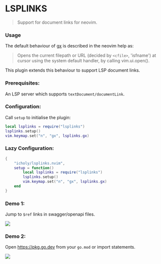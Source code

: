 # LSPLINKS

> Support for document links for neovim.

### Usage

The default behaviour of [gx](https://neovim.io/doc/user/various.html#gx) is described in the neovim help as:

> Opens the current filepath or URL (decided by
> `<cfile>`, 'isfname') at cursor using the system
> default handler, by calling vim.ui.open().

This plugin extends this behaviour to support LSP document links.

### Prerequisites:

An LSP server which supports `textDocument/documentLink`.

### Configuration:

Call `setup` to initialise the plugin:

``` lua
local lsplinks = require("lsplinks")
lsplinks.setup()
vim.keymap.set("n", "gx", lsplinks.gx)
```

### Lazy Configuration:

``` lua
{
    "icholy/lsplinks.nvim",
    setup = function()
        local lsplinks = require("lsplinks")
        lsplinks.setup()
        vim.keymap.set("n", "gx", lsplinks.gx)
    end
}
```

### Demo 1:

Jump to `$ref` links in swagger/openapi files.

![](https://i.imgur.com/oSDPU1e.gif)

### Demo 2: 

Open https://pkg.go.dev from your `go.mod` or import statements.

![](https://i.imgur.com/z0Kpslr.gif)
